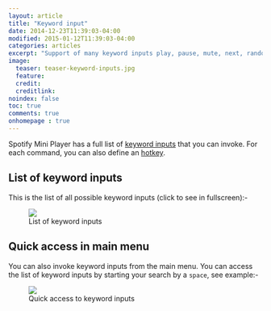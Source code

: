 ```yaml
---
layout: article
title: "Keyword input"
date: 2014-12-23T11:39:03-04:00
modified: 2015-01-12T11:39:03-04:00
categories: articles
excerpt: "Support of many keyword inputs play, pause, mute, next, random, volume_up, shuffle, etc..."
image:
  teaser: teaser-keyword-inputs.jpg
  feature:
  credit: 
  creditlink:
noindex: false
toc: true
comments: true
onhomepage : true
---
```


Spotify Mini Player has a full list of [keyword inputs](http://support.alfredapp.com/workflows:config:inputs-keyword) that you can invoke. 
For each command, you can also define an [hotkey](http://support.alfredapp.com/workflows:config:triggers-hotkey).

## List of keyword inputs

This is the list of all possible keyword inputs (click to see in fullscreen):-

<figure>
	<a href="{{ site.url }}/images/commands1.jpg"><img src="{{ site.url }}/images/keyword-inputs1.jpg"></a>
	<figcaption>List of keyword inputs</figcaption>
</figure>

## Quick access in main menu

You can also invoke keyword inputs from the main menu. You can access the list of keyword inputs by starting your search by a `space`, see example:-

<figure>
	<a href="{{ site.url }}/images/keyword-inputs2.Gif"><img src="{{ site.url }}/images/keyword-inputs2.gif"></a>
	<figcaption>Quick access to keyword inputs</figcaption>
</figure>